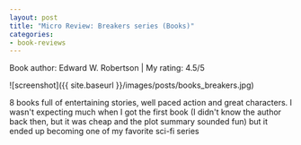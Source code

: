 ```yaml
---
layout: post
title: "Micro Review: Breakers series (Books)"
categories:
- book-reviews
---
```


<p>Book author: Edward W. Robertson  | My rating: 4.5/5</p>


![screenshot]({{ site.baseurl }}/images/posts/books_breakers.jpg)


<p>8 books full of entertaining stories, well paced action and great characters. I wasn't expecting much when I got the first book (I didn't know the author back then, but it was cheap and the plot summary sounded fun) but it ended up becoming one of my favorite sci-fi series</p>




